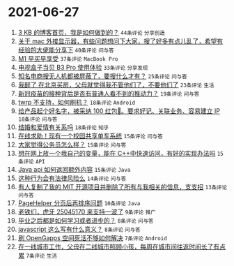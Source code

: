 # 2021-06-27

1. [3 KB 的博客首页，我是如何做到的？](https://www.v2ex.com/t/786028) `44条评论` `分享创造`
1. [关于 mac 外接显示器，有些问题想问下大家，搜了好多有点儿乱了，希望有经验的大佬能分享下](https://www.v2ex.com/t/786015) `40条评论` `问与答`
1. [M1 早买早享受](https://www.v2ex.com/t/786045) `37条评论` `MacBook Pro`
1. [电视盒子当贝 B3 Pro 使用体验](https://www.v2ex.com/t/786036) `33条评论` `分享发现`
1. [知名电商搜无人机都被屏蔽了，要搜什么才有？](https://www.v2ex.com/t/786069) `25条评论` `问与答`
1. [我醉了 在北京买房，父母就觉得我不管他们了，不要他们了](https://www.v2ex.com/t/786073) `23条评论` `生活`
1. [新冠疫苗的接种背后是否有普通人看不到的推动力？](https://www.v2ex.com/t/786113) `19条评论` `问与答`
1. [twrp 不支持，如何刷机？](https://www.v2ex.com/t/786086) `18条评论` `Android`
1. [给产品起个好名字，被采纳 100 红包🧧。要求好记、关联业务、容易建立 IP](https://www.v2ex.com/t/786085) `18条评论` `问与答`
1. [结婚和爱情有关系吗](https://www.v2ex.com/t/786038) `18条评论` `知乎`
1. [在线求助！现有一个校园共享单车系统](https://www.v2ex.com/t/786082) `15条评论` `问与答`
1. [大家觉得公务员怎么样？](https://www.v2ex.com/t/786066) `15条评论` `问与答`
1. [想在网上放一个我自己的变量，能在 C++中快速访问，有好的实现办法吗](https://www.v2ex.com/t/786052) `15条评论` `API`
1. [Java api 如何返回额外内容](https://www.v2ex.com/t/786021) `15条评论` `Java`
1. [这种行为会有法律风险么](https://www.v2ex.com/t/786067) `14条评论` `问与答`
1. [有人复制了我的 MIT 开源项目并删除了所有与我相关的信息，支支招](https://www.v2ex.com/t/786099) `13条评论` `问与答`
1. [PageHelper 分页后再排序问题](https://www.v2ex.com/t/786110) `10条评论` `Java`
1. [老铁们，虎牙 25045170 来支持一波了](https://www.v2ex.com/t/786075) `9条评论` `推广`
1. [毕业之后都是如何学习或者进步的？](https://www.v2ex.com/t/786091) `8条评论` `问与答`
1. [javascript 这么写有什么意义？](https://www.v2ex.com/t/786051) `8条评论` `问与答`
1. [刷 OpenGapps 空间死活不够如何解决](https://www.v2ex.com/t/786101) `7条评论` `Android`
1. [在一线城市工作，父母在二线城市照顾小孩，每周在城市间往返时间长了有点累](https://www.v2ex.com/t/786093) `7条评论` `生活`
